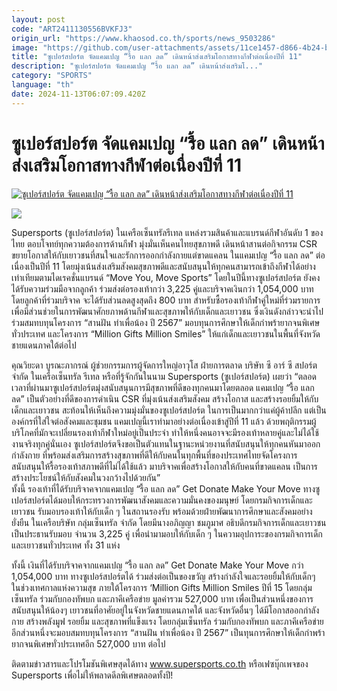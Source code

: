 ```yaml
---
layout: post
code: "ART2411130556BVKFJ3"
origin_url: "https://www.khaosod.co.th/sports/news_9503286"
image: "https://github.com/user-attachments/assets/11ce1457-d866-4b24-b5ec-2d6171fb42ea"
title: "ซูเปอร์สปอร์ต จัดแคมเปญ “รื้อ แลก ลด” เดินหน้าส่งเสริมโอกาสทางกีฬาต่อเนื่องปีที่ 11"
description: "ซูเปอร์สปอร์ต จัดแคมเปญ “รื้อ แลก ลด” เดินหน้าส่งเสริมโ..."
category: "SPORTS"
language: "th"
date: 2024-11-13T06:07:09.420Z
---
```


# ซูเปอร์สปอร์ต จัดแคมเปญ “รื้อ แลก ลด” เดินหน้าส่งเสริมโอกาสทางกีฬาต่อเนื่องปีที่ 11

[![ซูเปอร์สปอร์ต จัดแคมเปญ “รื้อ แลก ลด” เดินหน้าส่งเสริมโอกาสทางกีฬาต่อเนื่องปีที่ 11](https://www.khaosod.co.th/wpapp/uploads/2024/11/ghjut.jpg "ซูเปอร์สปอร์ต จัดแคมเปญ “รื้อ แลก ลด” เดินหน้าส่งเสริมโอกาสทางกีฬาต่อเนื่องปีที่ 11")](https://www.khaosod.co.th/wpapp/uploads/2024/11/ghjut.jpg)

![](https://www.khaosod.co.th/wpapp/uploads/2024/11/1259483_0.jpg)

Supersports (ซูเปอร์สปอร์ต) ในเครือเซ็นทรัลรีเทล แหล่งรวมสินค้าและแบรนด์กีฬาอันดับ 1 ของไทย ตอบโจทย์ทุกความต้องการด้านกีฬา มุ่งมั่นเห็นคนไทยสุขภาพดี เดินหน้าสานต่อกิจกรรม CSR ขยายโอกาสให้กับเยาวชนที่สนใจและรักการออกกำลังกายแต่ขาดแคลน ในแคมเปญ “รื้อ แลก ลด” ต่อเนื่องเป็นปีที่ 11 โดยมุ่งเน้นส่งเสริมสังคมสุขภาพดีและสนับสนุนให้ทุกคนสามารถเข้าถึงกีฬาได้อย่างเท่าเทียมตามไดเรคชั่นแบรนด์ “Move You, Move Sports” โดยในปีนี้ทางซูเปอร์สปอร์ต ยังคงได้รับความร่วมมือจากลูกค้า ร่วมส่งต่อรองเท้ากว่า 3,225 คู่และบริจาคเงินกว่า 1,054,000 บาท โดยลูกค้าที่ร่วมบริจาค จะได้รับส่วนลดสูงสุดถึง 800 บาท สำหรับซื้อรองเท้ากีฬาคู่ใหม่ที่ร่วมรายการ เพื่อมีส่วนช่วยในการพัฒนาศักยภาพด้านกีฬาและสุขภาพให้กับเด็กและเยาวชน ซึ่งเงินดังกล่าวจะนำไปร่วมสมทบทุนโครงการ “สานฝัน ทำเพื่อน้อง ปี 2567” มอบทุนการศึกษาให้เด็กกำพร้ายากจนพิเศษทั่วประเทศ และโครงการ “Million Gifts Million Smiles” ให้แก่เด็กและเยาวชนในพื้นที่จังหวัดชายแดนภาคใต้ต่อไป

คุณวิยะดา บูรณะภากรณ์ ผู้ช่วยกรรมการผู้จัดการใหญ่อาวุโส ฝ่ายการตลาด บริษัท ซี อาร์ ซี สปอร์ต จำกัด ในเครือเซ็นทรัล รีเทล หรือที่รู้จักกันในนาม Supersports (ซูเปอร์สปอร์ต) เผยว่า “ตลอดเวลาที่ผ่านมาซูเปอร์สปอร์ตมุ่งสนับสนุนการมีสุขภาพที่ดีของทุกคนมาโดยตลอด แคมเปญ “รื้อ แลก ลด” เป็นตัวอย่างที่ดีของการดำเนิน CSR ที่มุ่งเน้นส่งเสริมสังคม สร้างโอกาส และสร้างรอยยิ้มให้กับเด็กและเยาวชน สะท้อนให้เห็นถึงความมุ่งมั่นของซูเปอร์สปอร์ต ในการเป็นมากกว่าแค่ผู้ค้าปลีก แต่เป็นองค์กรที่ใส่ใจต่อสังคมและชุมชน แคมเปญนี้เราทำมาอย่างต่อเนื่องเข้าสู่ปีที่ 11 แล้ว ด้วยพฤติกรรมผู้บริโภคที่มักจะเปลี่ยนรองเท้ากีฬาใหม่อยู่เป็นประจำ ทำให้หนึ่งคนอาจจะมีรองเท้าหลายคู่และไม่ได้ใช้งานจริงทุกคู่นั่นเอง ซูเปอร์สปอร์ตจึงขอเป็นตัวแทนในฐานะหน่วยงานที่สนับสนุนให้ทุกคนหันมาออกกำลังกาย ที่พร้อมส่งเสริมการสร้างสุขภาพที่ดีให้กับคนในทุกพื้นที่ของประเทศไทยจัดโครงการสนับสนุนให้รื้อรองเท้าสภาพดีที่ไม่ได้ใช้แล้ว มาบริจาคเพื่อสร้างโอกาสให้กับคนที่ขาดแคลน เป็นการสร้างประโยชน์ให้กับสังคมในวงกว้างไปด้วยกัน”  
ทั้งนี้ รองเท้าที่ได้รับบริจาคจากแคมเปญ “รื้อ แลก ลด” Get Donate Make Your Move ทางซูเปอร์สปอร์ตได้มอบให้กระทรวงการพัฒนาสังคมและความมั่นคงของมนุษย์ โดยกรมกิจการเด็กและเยาวชน รับมอบรองเท้าให้กับเด็ก ๆ ในสถานรองรับ พร้อมด้วยฝ่ายพัฒนาการศึกษาและสังคมอย่างยั่งยืน ในเครือบริษัท กลุ่มเซ็นทรัล จำกัด โดยมีนางอภิญญา ชมภูมาศ อธิบดีกรมกิจการเด็กและเยาวชน เป็นประธานรับมอบ จำนวน 3,225 คู่ เพื่อนำมามอบให้กับเด็ก ๆ ในความอุปการะของกรมกิจการเด็กและเยาวชนทั่วประเทศ ทั้ง 31 แห่ง

ทั้งนี้ เงินที่ได้รับบริจาคจากแคมเปญ “รื้อ แลก ลด” Get Donate Make Your Move กว่า 1,054,000 บาท ทางซูเปอร์สปอร์ตได้ ร่วมส่งต่อเป็นของขวัญ สร้างกำลังใจและรอยยิ้มให้กับเด็กๆ ในช่วงเทศกาลแห่งความสุข ภายใต้โครงการ ‘Million Gifts Million Smiles ปีที่ 15 โดยกลุ่มเซ็นทรัล ร่วมกับกองทัพบก และภาคีเครือข่าย มูลค่ารวม 527,000 บาท เพื่อเป็นส่วนหนึ่งของการสนับสนุนให้น้องๆ เยาวชนที่อาศัยอยู่ในจังหวัดชายแดนภาคใต้ และจังหวัดอื่นๆ ได้มีโอกาสออกกำลังกาย สร้างพลังมูฟ รอยยิ้ม และสุขภาพที่แข็งแรง โดยกลุ่มเซ็นทรัล ร่วมกับกองทัพบก และภาคีเครือข่าย อีกส่วนหนึ่งจะมอบสมทบทุนโครงการ “สานฝัน ทำเพื่อน้อง ปี 2567” เป็นทุนการศึกษาให้เด็กกำพร้ายากจนพิเศษทั่วประเทศอีก 527,000 บาท ต่อไป

ติดตามข่าวสารและโปรโมชันพิเศษสุดได้ทาง www.supersports.co.th หรือเฟซบุ๊กเพจของ Supersports เพื่อไม่ให้พลาดดีลพิเศษตลอดทั้งปี!